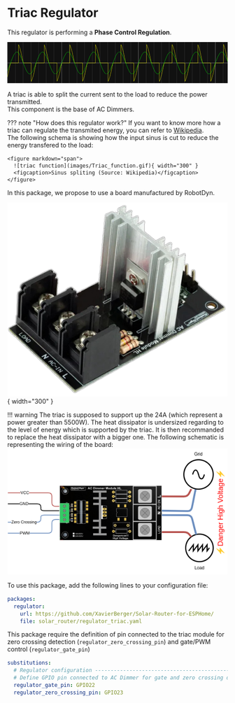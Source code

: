 # Triac Regulator

This regulator is performing a **Phase Control Regulation**.

![alt text](images/Regulation_phase_control.png)

A triac is able to split the current sent to the load to reduce the power transmitted.  
This component is the base of AC Dimmers.

??? note "How does this regulator work?"
    If you want to know more how a triac can regulate the transmited energy, you can refer to [Wikipedia](https://en.wikipedia.org/wiki/TRIAC#Application).  
    The following schema is showing how the input sinus is cut to reduce the energy transfered to the load:

    <figure markdown="span">
      ![triac function](images/Triac_function.gif){ width="300" } 
      <figcaption>Sinus spliting (Source: Wikipedia)</figcaption>
    </figure>
    

In this package, we propose to use a board manufactured by RobotDyn.

![triac](images/RobotDynTriac24A.png){ width="300" }

!!! warning
    The triac is supposed to support up the 24A (which represent a power greater than 5500W). The heat dissipator is undersized regarding to the level of energy which is supported by the triac. It is then recommanded to replace the heat dissipator with a bigger one.
The following schematic is representing the wiring of the board:
![triac](images/RobotDynTriac24A.drawio.png)

To use this package, add the following lines to your configuration file:

```yaml linenums="1"
packages:
  regulator:
    url: https://github.com/XavierBerger/Solar-Router-for-ESPHome/
    file: solar_router/regulator_triac.yaml
```

This package require the definition of pin connected to the triac module for zero crossing detection (`regulator_zero_crossing_pin`) and gate/PWM control (`regulator_gate_pin`)

```yaml linenums="1"
substitutions:
  # Regulator configuration ------------------------------------------------------
  # Define GPIO pin connected to AC Dimmer for gate and zero crossing detection.
  regulator_gate_pin: GPIO22
  regulator_zero_crossing_pin: GPIO23
```
